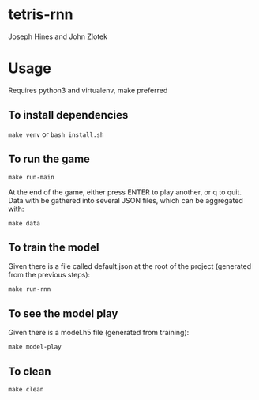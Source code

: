 # tetris-rnn
Joseph Hines and John Zlotek

# Usage

Requires python3 and virtualenv, make preferred

## To install dependencies

`make venv` or `bash install.sh`

## To run the game

`make run-main`

At the end of the game, either press ENTER to
play another, or q to quit.
Data with be gathered into several JSON files,
which can be aggregated with:

`make data`

## To train the model

Given there is a file called default.json at the root of the
project (generated from the previous steps):

`make run-rnn`

## To see the model play

Given there is a model.h5 file (generated from training):

`make model-play`

## To clean

`make clean`

